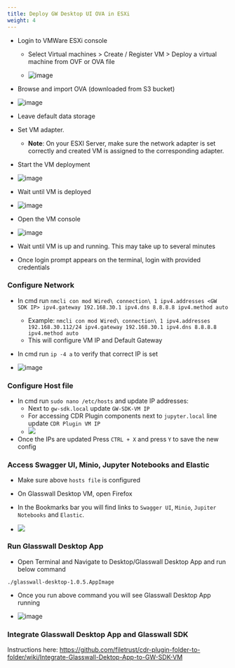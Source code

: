 ```yaml
---
title: Deploy GW Desktop UI OVA in ESXi
weight: 4
---
```


- Login to  VMWare ESXi console
   - Select Virtual machines > Create / Register VM > Deploy a virtual machine from OVF or OVA file

   - ![image](https://user-images.githubusercontent.com/70108899/114046803-6f4a1680-9889-11eb-93be-0ba78276671e.png)

- Browse and import OVA (downloaded from S3 bucket)

- ![image](https://user-images.githubusercontent.com/70108899/114048669-12e7f680-988b-11eb-9fc6-216ac90276e6.png)

- Leave default data storage
- Set VM adapter. 
   - **Note**: On your ESXI  Server, make sure the network adapter is set correctly and created VM is assigned to the corresponding adapter. 
- Start the VM deployment

- ![image](https://user-images.githubusercontent.com/70108899/114047499-031be280-988a-11eb-8bc0-f09ab491f988.png)

- Wait until VM is deployed

- ![image](https://user-images.githubusercontent.com/70108899/114047591-14fd8580-988a-11eb-8327-7825fa778071.png)

- Open the VM console

- ![image](https://user-images.githubusercontent.com/70108899/114047708-2e063680-988a-11eb-941a-b05c0c9c84ea.png)

- Wait until VM is up and running. This may take up to several minutes
- Once login prompt appears on the terminal, login with provided credentials

### Configure Network 

- In cmd run `nmcli con mod Wired\ connection\ 1 ipv4.addresses <GW SDK IP> ipv4.gateway 192.168.30.1 ipv4.dns 8.8.8.8 ipv4.method auto`
    - Example: `nmcli con mod Wired\ connection\ 1 ipv4.addresses 192.168.30.112/24 ipv4.gateway 192.168.30.1 ipv4.dns 8.8.8.8 ipv4.method auto`
   - This will configure VM IP and Default Gateway
- In cmd run `ip -4 a` to verify that correct IP is set

- ![image](https://user-images.githubusercontent.com/70108899/114048052-7faec100-988a-11eb-819f-ddf211b916f6.png)

### Configure Host file 

- In cmd run `sudo nano /etc/hosts` and update IP addresses:
   - Next to `gw-sdk.local` update `GW-SDK-VM IP` 
   - For accessing CDR Plugin components next to `jupyter.local` line update `CDR Plugin VM IP`
    - ![](https://github.com/filetrust/cdr-plugin-folder-to-folder/blob/main/img/2021-04-09_14h21_58.png)
- Once the IPs are updated Press `CTRL + X` and press `Y` to save the new config

### Access Swagger UI, Minio, Jupyter Notebooks and Elastic

- Make sure above `hosts file` is configured
- On Glasswall Desktop VM, open Firefox
- In the Bookmarks bar you will find links to `Swagger UI`, `Minio`, `Jupiter Notebooks` and `Elastic`.

- ![](https://github.com/filetrust/cdr-plugin-folder-to-folder/blob/main/img/2021-04-09_14h29_31.png)

### Run Glasswall Desktop App

- Open Terminal and Navigate to Desktop/Glasswall Desktop App and run below command
 ```
 ./glasswall-desktop-1.0.5.AppImage
 ```

- Once you run above command you will see Glasswall Desktop App running

- ![image](https://user-images.githubusercontent.com/70108899/114049412-b933fc00-988b-11eb-86b1-25f5b3929810.png)

### Integrate Glasswall Desktop App and Glasswall SDK

Instructions here: https://github.com/filetrust/cdr-plugin-folder-to-folder/wiki/Integrate-Glasswall-Dektop-App-to-GW-SDK-VM


